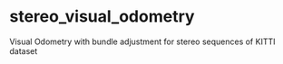# stereo_visual_odometry
Visual Odometry with bundle adjustment for stereo sequences of KITTI dataset

